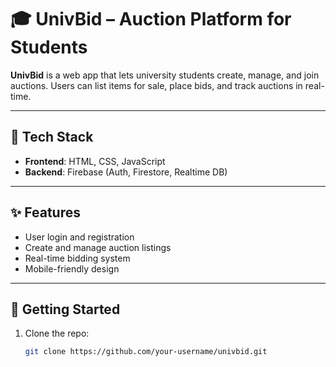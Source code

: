 # 🎓 UnivBid – Auction Platform for Students

**UnivBid** is a web app that lets university students create, manage, and join auctions. Users can list items for sale, place bids, and track auctions in real-time.

---

## 🔧 Tech Stack

- **Frontend**: HTML, CSS, JavaScript  
- **Backend**: Firebase (Auth, Firestore, Realtime DB)

---

## ✨ Features

- User login and registration  
- Create and manage auction listings  
- Real-time bidding system  
- Mobile-friendly design

---

## 🚀 Getting Started

1. Clone the repo:
   ```bash
   git clone https://github.com/your-username/univbid.git

